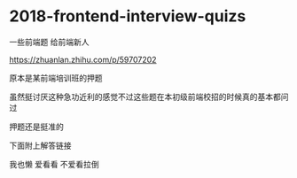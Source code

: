 # 2018-frontend-interview-quizs
一些前端题 给前端新人

https://zhuanlan.zhihu.com/p/59707202

原本是某前端培训班的押题

虽然挺讨厌这种急功近利的感觉不过这些题在本初级前端校招的时候真的基本都问过

押题还是挺准的

下面附上解答链接

我也懒 爱看看 不爱看拉倒
